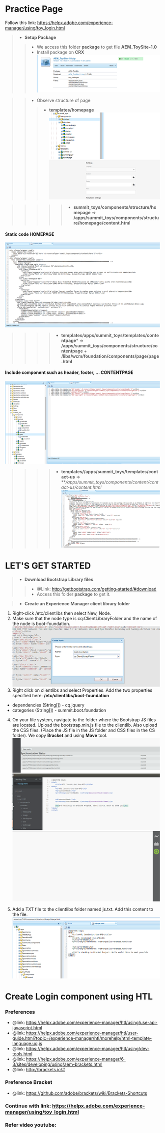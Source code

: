 # Practice Page
Follow this link: https://helpx.adobe.com/experience-manager/using/toy_login.html
> - **Setup Package**
>> - We access this folder **package** to get file **AEM_ToySite-1.0**
>> - Install package on **CRX**
![alt text](https://github.com/vuongluisvippro/AEM-Research/blob/practice_page_login/cq1.png)

>> - Observe structure of page
>>> - **templates/homepage**
![alt text](https://github.com/vuongluisvippro/AEM-Research/blob/practice_page_login/cq2.png)
![alt text](https://github.com/vuongluisvippro/AEM-Research/blob/practice_page_login/cq3.png)

>>>>> - **summit_toys/components/structure/homepage** => **/apps/summit_toys/components/structure/homepage/content.html**
#### Static code HOMEPAGE
![alt text](https://github.com/vuongluisvippro/AEM-Research/blob/practice_page_login/cq4.png)

>>>> - **templates/apps/summit_toys/templates/contentpage*** => **/apps/summit_toys/components/structure/contentpage** + **/libs/wcm/foundation/components/page/page.html**
#### Include component such as header, footer, ... CONTENTPAGE
![alt text](https://github.com/vuongluisvippro/AEM-Research/blob/practice_page_login/cq5.png)

>>>> - **templates//apps/summit_toys/templates/contact-us** => ***/apps/summit_toys/components/content/contact-us/content.html*
![alt text](https://github.com/vuongluisvippro/AEM-Research/blob/practice_page_login/cq6.png)

# LET'S GET STARTED
> - **Download Bootstrap Library files**
>> - @Link: http://getbootstrap.com/getting-started/#download
>> - Access this folder **package** to get it.

> - **Create an Experience Manager client library folder**
1. Right-click /etc/clientlibs then select New, Node.
2. Make sure that the node type is cq:ClientLibraryFolder and the name of the node is boot-foundation.
![alt text](https://github.com/vuongluisvippro/AEM-Research/blob/practice_page_login/cq7.png)
3. Right click on clientlibs and select Properties. Add the two properties specified here:  **/etc/clientlibs/boot-foundation**
- dependencies (String[]) - cq.jquery
- categories (String[]) - summit.boot.foundation

4. On your file system, navigate to the folder where the Bootstrap JS files are located. Upload the bootstrap.min.js file to the clientlib. Also upload the CSS files. (Place the JS file in the JS folder and CSS files in the CS folder). We copy **Bracket** and using **Move** tool.
![alt text](https://github.com/vuongluisvippro/AEM-Research/blob/practice_page_login/cq8.png)
![alt text](https://github.com/vuongluisvippro/AEM-Research/blob/practice_page_login/cq9.png)
![alt text](https://github.com/vuongluisvippro/AEM-Research/blob/practice_page_login/cq10.png)

5. Add a TXT file to the clientlibs folder named js.txt. Add this content to the file.
![alt text](https://github.com/vuongluisvippro/AEM-Research/blob/practice_page_login/cq11.png)

# Create Login component using HTL

        
### Preferences 
- @link: https://helpx.adobe.com/experience-manager/htl/using/use-api-javascript.html
- @link: https://helpx.adobe.com/experience-manager/htl/user-guide.html?topic=/experience-manager/htl/morehelp/html-template-language.ug.js
- @link: https://helpx.adobe.com/experience-manager/htl/using/dev-tools.html
- @link: https://helpx.adobe.com/experience-manager/6-3/sites/developing/using/aem-brackets.html
- @link: http://brackets.io/#

### Preference Bracket
- @link: https://github.com/adobe/brackets/wiki/Brackets-Shortcuts

### Continue with link: https://helpx.adobe.com/experience-manager/using/toy_login.html
### Refer video youtube: 

